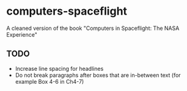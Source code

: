 # computers-spaceflight
A cleaned version of the book "Computers in Spaceflight: The NASA Experience"

## TODO

* Increase line spacing for headlines
* Do not break paragraphs after boxes that are in-between text
  (for example Box 4-6 in Ch4-7)
